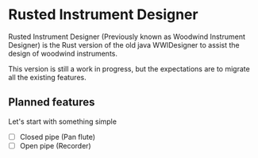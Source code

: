 # Rusted Instrument Designer

Rusted Instrument Designer (Previously known as Woodwind Instrument Designer) is the Rust version of the old java WWIDesigner to assist the design of woodwind instruments.

This version is still a work in progress, but the expectations are to migrate all the existing features.

## Planned features

Let's start with something simple

- [ ] Closed pipe (Pan flute)
- [ ] Open pipe (Recorder)
